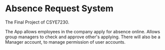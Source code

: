 # Absence Request System

The Final Project of CSYE7230.

The App allows employees in the company apply for absence online. Allows group managers to check and approve other's applying. There will also be a Manager account, to manage permission of user accounts.
